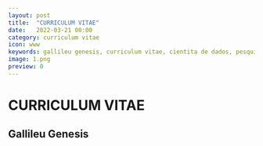 ```yaml
---
layout: post
title:  "CURRICULUM VITAE"
date:   2022-03-21 00:00
category: curriculum vitae
icon: www
keywords: gallileu genesis, curriculum vitae, cientita de dados, pesquisador 
image: 1.png
preview: 0
---
```


# CURRICULUM VITAE

## Gallileu Genesis
